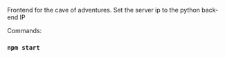 Frontend for the cave of adventures.
Set the server ip to the python back-end IP


Commands:

### `npm start`


